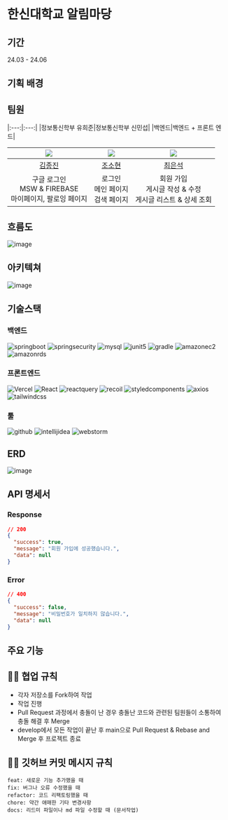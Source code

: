 # 한신대학교 알림마당

## 기간
24.03 - 24.06

## 기획 배경

## 팀원
|:---:|:---:|
|정보통신학부 유희준|정보통신학부 신민섭|
|백엔드|백엔드 + 프론트 엔드|

|![](https://avatars.githubusercontent.com/u/91720916?v=4)|![](https://avatars.githubusercontent.com/u/127920561?v=4)|![](https://avatars.githubusercontent.com/u/81418954?v=4)|
|:---:|:---:|:---:|
|[김종진](https://github.com/khakisage)|[조소현](https://github.com/cho-sohyun)|[최은석](https://github.com/xnelb013)|
|구글 로그인</br>MSW & FIREBASE</br>마이페이지, 팔로잉 페이지|로그인</br>메인 페이지</br>검색 페이지|회원 가입</br>게시글 작성 & 수정</br>게시글 리스트 & 상세 조회|




## 흐름도
![image](https://github.com/HS-Notification-Field/.github/assets/92840513/9584f105-94f0-4aec-b360-531844317c99)

## 아키텍쳐
![image](https://github.com/HS-Notification-Field/.github/assets/92840513/03eb602c-5b17-46ca-a82a-837144a3f29e)

## 기술스택
### 백엔드
![springboot](https://img.shields.io/badge/springboot-6DB33F.svg?style=for-the-badge&logo=springboot&logoColor=white) 
![springsecurity](https://img.shields.io/badge/springsecurity-6DB33F.svg?style=for-the-badge&logo=springsecurity&logoColor=white) 
![mysql](https://img.shields.io/badge/mysql-%2300f.svg?style=for-the-badge&logo=mysql&logoColor=white)
![junit5](https://img.shields.io/badge/junit5-25A162.svg?style=for-the-badge&logo=junit5&logoColor=white) 
![gradle](https://img.shields.io/badge/gradle-02303A.svg?style=for-the-badge&logo=gradle&logoColor=white) 
![amazonec2](https://img.shields.io/badge/amazonec2-FF9900.svg?style=for-the-badge&logo=amazonec2&logoColor=white) 
![amazonrds](https://img.shields.io/badge/amazonrds-527FFF.svg?style=for-the-badge&logo=amazonrds&logoColor=white) 

### 프론트엔드
![Vercel](https://img.shields.io/badge/vercel-000000.svg?style=for-the-badge&logo=vercel&logoColor=white) 
![React](https://img.shields.io/badge/react-2320232a.svg?style=for-the-badge&logo=react&logoColor=white) 
![reactquery](https://img.shields.io/badge/reactquery-FF4154.svg?style=for-the-badge&logo=reactquery&logoColor=white) 
![recoil](https://img.shields.io/badge/recoil-3578E5.svg?style=for-the-badge&logo=recoil&logoColor=white) 
![styledcomponents](https://img.shields.io/badge/styledcomponents-DB7093.svg?style=for-the-badge&logo=styledcomponents&logoColor=white) 
![axios](https://img.shields.io/badge/axios-5A29E4.svg?style=for-the-badge&logo=axios&logoColor=white) 
![tailwindcss](https://img.shields.io/badge/tailwindcss-06B6D4.svg?style=for-the-badge&logo=tailwindcss&logoColor=white) 

### 툴
![github](https://img.shields.io/badge/github-181717.svg?style=for-the-badge&logo=github&logoColor=white) 
![intellijidea](https://img.shields.io/badge/intellijidea-000000.svg?style=for-the-badge&logo=intellijidea&logoColor=white) 
![webstorm](https://img.shields.io/badge/webstorm-000000.svg?style=for-the-badge&logo=webstorm&logoColor=white) 


## ERD
![image](https://github.com/HS-Notification-Field/.github/assets/92840513/24ea0d7a-9eec-4134-a57d-82acded9c2c5)


## API 명세서

### Response
```json
// 200
{
  "success": true,
  "message": "회원 가입에 성공했습니다.",
  "data": null
}
```

### Error
```json
// 400
{
  "success": false,
  "message": "비밀번호가 일치하지 않습니다.",
  "data": null
}
```

## 주요 기능


## 🙌🏻 협업 규칙
* 각자 저장소를 Fork하여 작업
* 작업 진행
* Pull Request 과정에서 충돌이 난 경우 충돌난 코드와 관련된 팀원들이 소통하여 충돌 해결 후 Merge
* develop에서 모든 작업이 끝난 후 main으로 Pull Request & Rebase and Merge 후 프로젝트 종료

## ✋🏻 깃허브 커밋 메시지 규칙
```text
feat: 새로운 기능 추가했을 때
fix: 버그나 오류 수정했을 때
refactor: 코드 리팩토링했을 때
chore: 약간 애매한 기타 변경사항
docs: 리드미 파일이나 md 파일 수정할 때 (문서작업)
```

